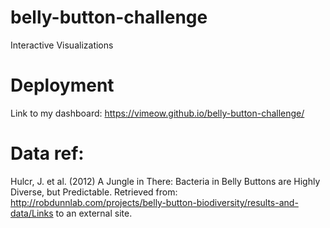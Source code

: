# belly-button-challenge

Interactive Visualizations

# Deployment

Link to my dashboard: https://vimeow.github.io/belly-button-challenge/

# Data ref:

Hulcr, J. et al. (2012) A Jungle in There: Bacteria in Belly Buttons are Highly Diverse, but Predictable. Retrieved from: http://robdunnlab.com/projects/belly-button-biodiversity/results-and-data/Links to an external site.
